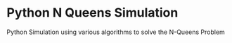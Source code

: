 # Python N Queens Simulation
 Python Simulation using various algorithms to solve the N-Queens Problem
